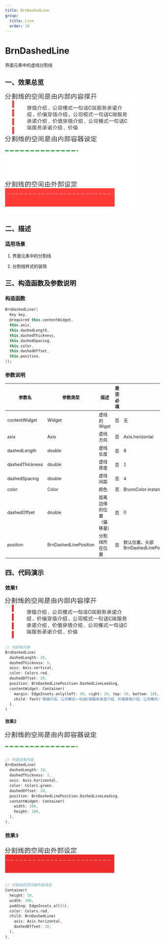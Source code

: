 ```yaml
---
title: BrnDashedLine
group:
  title: Line
  order: 18
---
```


# BrnDashedLine

界面元素中的虚线分割线


## 一、效果总览

![](./img/BrnDashedLineIntro.png)

## 二、描述

### 适用场景  

1. 界面元素中的分割线

2. 分割线样式的装饰

## 三、构造函数及参数说明

### 构造函数


```dart
BrnDashedLine({  
  Key key,  
  @required this.contentWidget,  
  this.axis,  
  this.dashedLength,  
  this.dashedThickness,  
  this.dashedSpacing,  
  this.color,  
  this.dashedOffset,  
  this.position,  
});
```
### 参数说明

| **参数名** | **参数类型** | **描述** | **是否必填** | **默认值** |
| --- | --- | --- | --- | --- |
| contentWidget | Widget | 虚线的Wiget | 否 | 无 |
| axis | Axis | 虚线方向 | 否 | Axis.horizontal |
| dashedLength | double | 虚线长度 | 否 | 8 |
| dashedThickness | double | 虚线厚度 | 否 | 1 |
| dashedSpacing | double | 虚线间距 | 否 | 4 |
| color | Color | 颜色 | 否 | BrunoColor.instance.L1Color |
| dashedOffset | double | 距离边缘的位置（偏移量） | 否 | 0 |
| position | BrnDashedLinePosition | 分割线所在位置 | 否 | 默认位置，头部BrnDashedLinePosition.DashedLineLeading |

## 四、代码演示

### 效果1

![](./img/BrnDashedLineDemo1.png)

```dart
// 内部有内容  
BrnDashedLine(  
  dashedLength: 20,  
  dashedThickness: 5,  
  axis: Axis.vertical,  
  color: Colors.red,  
  dashedOffset: 20,  
  position: BrnDashedLinePosition.DashedLineLeading,  
  contentWidget: Container(  
    margin: EdgeInsets.only(left: 60, right: 20, top: 10, bottom: 10),  
    child: Text("穿插介绍、公司模式一句话C端服务承诺介绍、价值穿插介绍、公司模式一句话C端服务承诺介绍、价值穿插介绍、公司模式一句话C端服务承诺介绍、价值"),  
  ),  
)
```
#### 效果2

![](./img/BrnDashedLineDemo2.png)


```dart
// 内部没有内容  
BrnDashedLine(  
  dashedLength: 10,  
  dashedThickness: 3,  
  axis: Axis.horizontal,  
  color: Colors.green,  
  dashedOffset: 20,  
  position: BrnDashedLinePosition.DashedLineLeading,  
  contentWidget: Container(  
    width: 200,  
    height: 100,  
  ),  
),
```
### 效果3

![](./img/BrnDashedLineDemo3.png)


```dart
// 分割线的空间由外部设定  
Container(  
  height: 50,  
  width: 300,  
  padding: EdgeInsets.all(5),  
  color: Colors.red,  
  child: BrnDashedLine(  
    axis: Axis.horizontal,  
    dashedOffset: 10,  
  ),  
),
```
